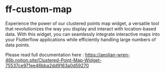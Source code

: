 # ff-custom-map
Experience the power of our clustered points map widget, a versatile tool that revolutionizes the way you display and interact with location-based data. With this widget, you can seamlessly integrate interactive maps into your Flutterflow applications while efficiently handling large numbers of data points.

Please read full documentation here : https://aeolian-wren-46b.notion.site/Clustered-Point-Map-Widget-75537ce971ee46bba2dd9163a0d59270
